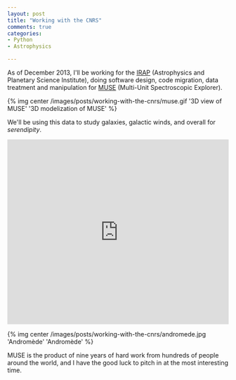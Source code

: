 ```yaml
---
layout: post
title: "Working with the CNRS"
comments: true
categories:
- Python
- Astrophysics

---
```


As of December 2013, I'll be working for the [IRAP](http://www.irap.omp.eu) (Astrophysics and Planetary Science Institute),
doing software design, code migration, data treatment and manipulation for [MUSE](http://muse.univ-lyon1.fr) (Multi-Unit Spectroscopic Explorer).

{% img center /images/posts/working-with-the-cnrs/muse.gif '3D view of MUSE' '3D modelization of MUSE' %}

We'll be using this data to study galaxies, galactic winds, and overall for _serendipity_.

<iframe width="100%" height="421px" src="http://www.youtube.com/embed/e5TopF7DGMg" frameborder="0" allowfullscreen></iframe>

{% img center /images/posts/working-with-the-cnrs/andromede.jpg 'Andromède' 'Andromède' %}

MUSE is the product of nine years of hard work from hundreds of people around the world, and I have the good luck to pitch in at the most interesting time.
